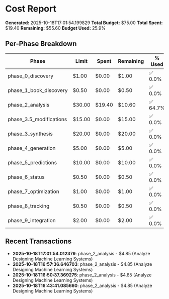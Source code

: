 # Cost Report

**Generated:** 2025-10-18T17:01:54.199829
**Total Budget:** $75.00
**Total Spent:** $19.40
**Remaining:** $55.60
**Budget Used:** 25.9%

## Per-Phase Breakdown

| Phase | Limit | Spent | Remaining | % Used |
|-------|-------|-------|-----------|--------|
| phase_0_discovery | $1.00 | $0.00 | $1.00 | ✅ 0.0% |
| phase_1_book_discovery | $0.50 | $0.00 | $0.50 | ✅ 0.0% |
| phase_2_analysis | $30.00 | $19.40 | $10.60 | ✅ 64.7% |
| phase_3.5_modifications | $15.00 | $0.00 | $15.00 | ✅ 0.0% |
| phase_3_synthesis | $20.00 | $0.00 | $20.00 | ✅ 0.0% |
| phase_4_generation | $5.00 | $0.00 | $5.00 | ✅ 0.0% |
| phase_5_predictions | $10.00 | $0.00 | $10.00 | ✅ 0.0% |
| phase_6_status | $0.50 | $0.00 | $0.50 | ✅ 0.0% |
| phase_7_optimization | $1.00 | $0.00 | $1.00 | ✅ 0.0% |
| phase_8_tracking | $0.50 | $0.00 | $0.50 | ✅ 0.0% |
| phase_9_integration | $2.00 | $0.00 | $2.00 | ✅ 0.0% |

## Recent Transactions

- **2025-10-18T17:01:54.012379**: phase_2_analysis - $4.85 (Analyze Designing Machine Learning Systems)
- **2025-10-18T16:57:36.646703**: phase_2_analysis - $4.85 (Analyze Designing Machine Learning Systems)
- **2025-10-18T16:50:37.369275**: phase_2_analysis - $4.85 (Analyze Designing Machine Learning Systems)
- **2025-10-18T16:43:41.085660**: phase_2_analysis - $4.85 (Analyze Designing Machine Learning Systems)

